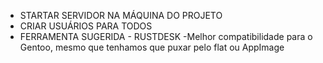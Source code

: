 * STARTAR SERVIDOR NA MÁQUINA DO PROJETO
* CRIAR USUÁRIOS PARA TODOS 
* FERRAMENTA SUGERIDA - RUSTDESK
    -Melhor compatibilidade para o Gentoo, mesmo que tenhamos que puxar pelo flat ou AppImage